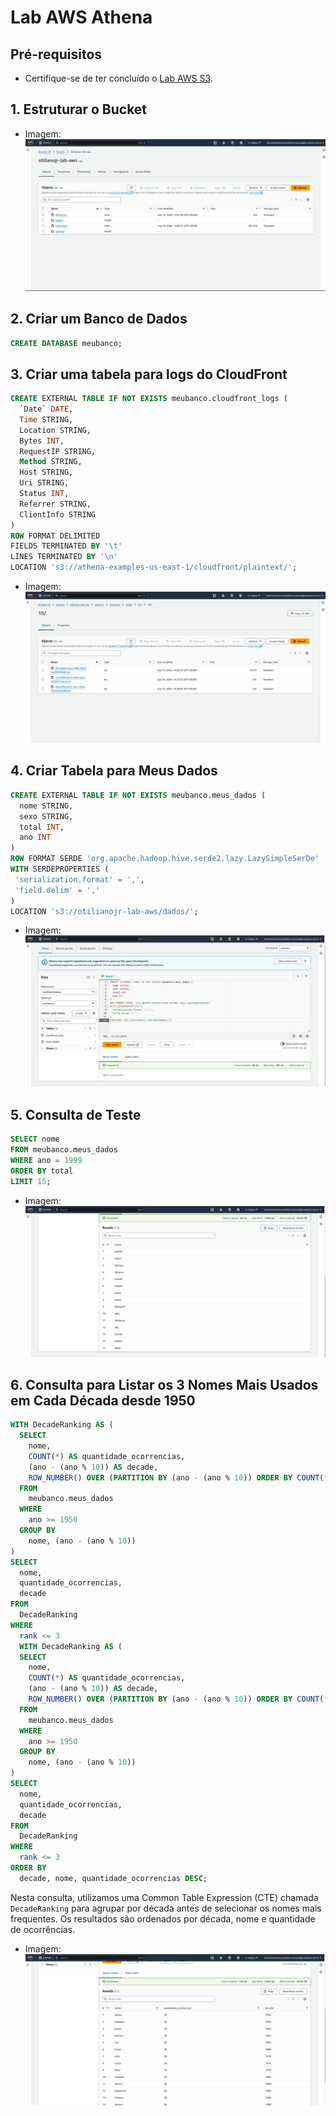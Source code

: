 # Lab AWS Athena

## Pré-requisitos
- Certifique-se de ter concluído o [Lab AWS S3](../lab-aws-s3).

## 1. Estruturar o Bucket
- Imagem: ![Estrutura do Bucket](../lab-aws-athena/estrutura-bucket.png)

## 2. Criar um Banco de Dados

```sql
CREATE DATABASE meubanco;
```

## 3. Criar uma tabela para logs do CloudFront

```sql
CREATE EXTERNAL TABLE IF NOT EXISTS meubanco.cloudfront_logs (
  `Date` DATE,
  Time STRING,
  Location STRING,
  Bytes INT,
  RequestIP STRING,
  Method STRING,
  Host STRING,
  Uri STRING,
  Status INT,
  Referrer STRING,
  ClientInfo STRING
) 
ROW FORMAT DELIMITED
FIELDS TERMINATED BY '\t'
LINES TERMINATED BY '\n'
LOCATION 's3://athena-examples-us-east-1/cloudfront/plaintext/';
```
- Imagem: ![Tabela cloudfront](tabela-cloud-front.png) 

## 4. Criar Tabela para Meus Dados

```sql
CREATE EXTERNAL TABLE IF NOT EXISTS meubanco.meus_dados (
  nome STRING,
  sexo STRING,
  total INT,
  ano INT
)
ROW FORMAT SERDE 'org.apache.hadoop.hive.serde2.lazy.LazySimpleSerDe'
WITH SERDEPROPERTIES (
 'serialization.format' = ',',
 'field.delim' = ','
)
LOCATION 's3://otilianojr-lab-aws/dados/';
```
- Imagem: ![Tabela meus dados](tabela-meus-dados.png) 

## 5. Consulta de Teste

```sql
SELECT nome 
FROM meubanco.meus_dados 
WHERE ano = 1999 
ORDER BY total 
LIMIT 15;
```
- Imagem: ![Execução Consulta teste](consulta-teste.png) 

## 6. Consulta para Listar os 3 Nomes Mais Usados em Cada Década desde 1950

```sql
WITH DecadeRanking AS (
  SELECT 
    nome,
    COUNT(*) AS quantidade_ocorrencias,
    (ano - (ano % 10)) AS decade,
    ROW_NUMBER() OVER (PARTITION BY (ano - (ano % 10)) ORDER BY COUNT(*) DESC) AS rank
  FROM 
    meubanco.meus_dados
  WHERE 
    ano >= 1950
  GROUP BY 
    nome, (ano - (ano % 10))
)
SELECT 
  nome,
  quantidade_ocorrencias,
  decade
FROM 
  DecadeRanking
WHERE 
  rank <= 3
  WITH DecadeRanking AS (
  SELECT 
    nome,
    COUNT(*) AS quantidade_ocorrencias,
    (ano - (ano % 10)) AS decade,
    ROW_NUMBER() OVER (PARTITION BY (ano - (ano % 10)) ORDER BY COUNT(*) DESC) AS rank
  FROM 
    meubanco.meus_dados
  WHERE 
    ano >= 1950
  GROUP BY 
    nome, (ano - (ano % 10))
)
SELECT 
  nome,
  quantidade_ocorrencias,
  decade
FROM 
  DecadeRanking
WHERE 
  rank <= 3
ORDER BY 
  decade, nome, quantidade_ocorrencias DESC;
```

Nesta consulta, utilizamos uma Common Table Expression (CTE) chamada `DecadeRanking` para agrupar por década antes de 
selecionar os nomes mais frequentes. Os resultados são ordenados por década, nome e quantidade de ocorrências.

- Imagem: ![Execução Consulta Nomes por Decada](consulta-nome-decada.png) 
